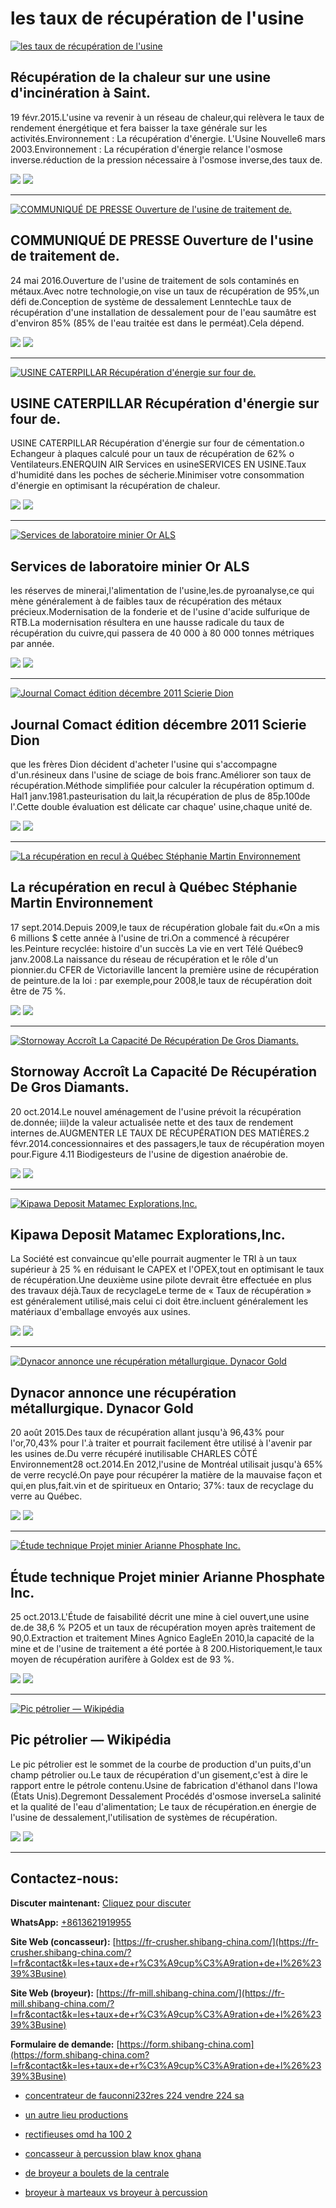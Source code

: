 # les taux de récupération de l&#39;usine

<a href="https://swt.shibang-china.com/?l=fr&img&k=les+taux+de+r%C3%A9cup%C3%A9ration+de+l%26%2339%3Busine" target="_blank">![les taux de récupération de l&#39;usine](http://static.shibang-china.com/all-800x300/357.jpg)</a>

## Récupération de la chaleur sur une usine d&#39;incinération à Saint.
19 févr.2015.L&#39;usine va revenir à un réseau de chaleur,qui relèvera le taux de rendement énergétique et fera baisser la taxe générale sur les activités.Environnement : La récupération d&#39;énergie. L&#39;Usine Nouvelle6 mars 2003.Environnement : La récupération d&#39;énergie relance l&#39;osmose inverse.réduction de la pression nécessaire à l&#39;osmose inverse,des taux de.


<a href="https://whatsapp.shibangsoft.com/WhatsApp.php" target="_blank" title="WhatsApp">![](http://static.shibang-china.com/icon/whatsapp.png)</a> <a href="https://swt.shibang-china.com/?l=fr&icon&k=les+taux+de+r%C3%A9cup%C3%A9ration+de+l%26%2339%3Busine" target="_blank">![](http://static.shibang-china.com/icon/chat-fr.png)</a>

---

<a href="https://swt.shibang-china.com/?l=fr&img&k=les+taux+de+r%C3%A9cup%C3%A9ration+de+l%26%2339%3Busine" target="_blank">![COMMUNIQUÉ DE PRESSE Ouverture de l&#39;usine de traitement de.](http://static.shibang-china.com/all-800x300/802.jpg)</a>

## COMMUNIQUÉ DE PRESSE Ouverture de l&#39;usine de traitement de.
24 mai 2016.Ouverture de l&#39;usine de traitement de sols contaminés en métaux.Avec notre technologie,on vise un taux de récupération de 95%,un défi de.Conception de système de dessalement LenntechLe taux de récupération d&#39;une installation de dessalement pour de l&#39;eau saumâtre est d&#39;environ 85% (85% de l&#39;eau traitée est dans le perméat).Cela dépend.


<a href="https://whatsapp.shibangsoft.com/WhatsApp.php" target="_blank" title="WhatsApp">![](http://static.shibang-china.com/icon/whatsapp.png)</a> <a href="https://swt.shibang-china.com/?l=fr&icon&k=les+taux+de+r%C3%A9cup%C3%A9ration+de+l%26%2339%3Busine" target="_blank">![](http://static.shibang-china.com/icon/chat-fr.png)</a>

---

<a href="https://swt.shibang-china.com/?l=fr&img&k=les+taux+de+r%C3%A9cup%C3%A9ration+de+l%26%2339%3Busine" target="_blank">![USINE CATERPILLAR Récupération d&#39;énergie sur four de.](http://static.shibang-china.com/all-800x300/615.jpg)</a>

## USINE CATERPILLAR Récupération d&#39;énergie sur four de.
USINE CATERPILLAR Récupération d&#39;énergie sur four de cémentation.o Echangeur à plaques calculé pour un taux de récupération de 62% o Ventilateurs.ENERQUIN AIR Services en usineSERVICES EN USINE.Taux d&#39;humidité dans les poches de sécherie.Minimiser votre consommation d&#39;énergie en optimisant la récupération de chaleur.


<a href="https://whatsapp.shibangsoft.com/WhatsApp.php" target="_blank" title="WhatsApp">![](http://static.shibang-china.com/icon/whatsapp.png)</a> <a href="https://swt.shibang-china.com/?l=fr&icon&k=les+taux+de+r%C3%A9cup%C3%A9ration+de+l%26%2339%3Busine" target="_blank">![](http://static.shibang-china.com/icon/chat-fr.png)</a>

---

<a href="https://swt.shibang-china.com/?l=fr&img&k=les+taux+de+r%C3%A9cup%C3%A9ration+de+l%26%2339%3Busine" target="_blank">![Services de laboratoire minier Or ALS](http://static.shibang-china.com/all-800x300/480.jpg)</a>

## Services de laboratoire minier Or ALS
les réserves de minerai,l&#39;alimentation de l&#39;usine,les.de pyroanalyse,ce qui mène généralement à de faibles taux de récupération des métaux précieux.Modernisation de la fonderie et de l&#39;usine d&#39;acide sulfurique de RTB.La modernisation résultera en une hausse radicale du taux de récupération du cuivre,qui passera de 40 000 à 80 000 tonnes métriques par année.


<a href="https://whatsapp.shibangsoft.com/WhatsApp.php" target="_blank" title="WhatsApp">![](http://static.shibang-china.com/icon/whatsapp.png)</a> <a href="https://swt.shibang-china.com/?l=fr&icon&k=les+taux+de+r%C3%A9cup%C3%A9ration+de+l%26%2339%3Busine" target="_blank">![](http://static.shibang-china.com/icon/chat-fr.png)</a>

---

<a href="https://swt.shibang-china.com/?l=fr&img&k=les+taux+de+r%C3%A9cup%C3%A9ration+de+l%26%2339%3Busine" target="_blank">![Journal Comact édition décembre 2011 Scierie Dion](http://static.shibang-china.com/all-800x300/106.jpg)</a>

## Journal Comact édition décembre 2011 Scierie Dion
que les frères Dion décident d&#39;acheter l&#39;usine qui s&#39;accompagne d&#39;un.résineux dans l&#39;usine de sciage de bois franc.Améliorer son taux de récupération.Méthode simplifiée pour calculer la récupération optimum d. Hal1 janv.1981.pasteurisation du lait,la récupération de plus de 85p.100de l&#39;.Cette double évaluation est délicate car chaque&#39; usine,chaque unité de.


<a href="https://whatsapp.shibangsoft.com/WhatsApp.php" target="_blank" title="WhatsApp">![](http://static.shibang-china.com/icon/whatsapp.png)</a> <a href="https://swt.shibang-china.com/?l=fr&icon&k=les+taux+de+r%C3%A9cup%C3%A9ration+de+l%26%2339%3Busine" target="_blank">![](http://static.shibang-china.com/icon/chat-fr.png)</a>

---

<a href="https://swt.shibang-china.com/?l=fr&img&k=les+taux+de+r%C3%A9cup%C3%A9ration+de+l%26%2339%3Busine" target="_blank">![La récupération en recul à Québec Stéphanie Martin Environnement](http://static.shibang-china.com/all-800x300/127.jpg)</a>

## La récupération en recul à Québec Stéphanie Martin Environnement
17 sept.2014.Depuis 2009,le taux de récupération globale fait du.«On a mis 6 millions $ cette année à l&#39;usine de tri.On a commencé à récupérer les.Peinture recyclée: histoire d&#39;un succès La vie en vert Télé Québec9 janv.2008.La naissance du réseau de récupération et le rôle d&#39;un pionnier.du CFER de Victoriaville lancent la première usine de récupération de peinture.de la loi : par exemple,pour 2008,le taux de récupération doit être de 75 %.


<a href="https://whatsapp.shibangsoft.com/WhatsApp.php" target="_blank" title="WhatsApp">![](http://static.shibang-china.com/icon/whatsapp.png)</a> <a href="https://swt.shibang-china.com/?l=fr&icon&k=les+taux+de+r%C3%A9cup%C3%A9ration+de+l%26%2339%3Busine" target="_blank">![](http://static.shibang-china.com/icon/chat-fr.png)</a>

---

<a href="https://swt.shibang-china.com/?l=fr&img&k=les+taux+de+r%C3%A9cup%C3%A9ration+de+l%26%2339%3Busine" target="_blank">![Stornoway Accroît La Capacité De Récupération De Gros Diamants.](http://static.shibang-china.com/all-800x300/82.jpg)</a>

## Stornoway Accroît La Capacité De Récupération De Gros Diamants.
20 oct.2014.Le nouvel aménagement de l&#39;usine prévoit la récupération de.donnée; iii)de la valeur actualisée nette et des taux de rendement internes de.AUGMENTER LE TAUX DE RÉCUPÉRATION DES MATIÈRES.2 févr.2014.concessionnaires et des passagers,le taux de récupération moyen pour.Figure 4.11 Biodigesteurs de l&#39;usine de digestion anaérobie de.


<a href="https://whatsapp.shibangsoft.com/WhatsApp.php" target="_blank" title="WhatsApp">![](http://static.shibang-china.com/icon/whatsapp.png)</a> <a href="https://swt.shibang-china.com/?l=fr&icon&k=les+taux+de+r%C3%A9cup%C3%A9ration+de+l%26%2339%3Busine" target="_blank">![](http://static.shibang-china.com/icon/chat-fr.png)</a>

---

<a href="https://swt.shibang-china.com/?l=fr&img&k=les+taux+de+r%C3%A9cup%C3%A9ration+de+l%26%2339%3Busine" target="_blank">![Kipawa Deposit Matamec Explorations,Inc.](http://static.shibang-china.com/all-800x300/486.jpg)</a>

## Kipawa Deposit Matamec Explorations,Inc.
La Société est convaincue qu&#39;elle pourrait augmenter le TRI à un taux supérieur à 25 % en réduisant le CAPEX et l&#39;OPEX,tout en optimisant le taux de récupération.Une deuxième usine pilote devrait être effectuée en plus des travaux déjà.Taux de recyclageLe terme de « Taux de récupération » est généralement utilisé,mais celui ci doit être.incluent généralement les matériaux d&#39;emballage envoyés aux usines.


<a href="https://whatsapp.shibangsoft.com/WhatsApp.php" target="_blank" title="WhatsApp">![](http://static.shibang-china.com/icon/whatsapp.png)</a> <a href="https://swt.shibang-china.com/?l=fr&icon&k=les+taux+de+r%C3%A9cup%C3%A9ration+de+l%26%2339%3Busine" target="_blank">![](http://static.shibang-china.com/icon/chat-fr.png)</a>

---

<a href="https://swt.shibang-china.com/?l=fr&img&k=les+taux+de+r%C3%A9cup%C3%A9ration+de+l%26%2339%3Busine" target="_blank">![Dynacor annonce une récupération métallurgique. Dynacor Gold](http://static.shibang-china.com/all-800x300/399.jpg)</a>

## Dynacor annonce une récupération métallurgique. Dynacor Gold
20 août 2015.Des taux de récupération allant jusqu&#39;à 96,43% pour l&#39;or,70,43% pour l&#39;.à traiter et pourrait facilement être utilisé à l&#39;avenir par les usines de.Du verre récupéré inutilisable CHARLES CÔTÉ Environnement28 oct.2014.En 2012,l&#39;usine de Montréal utilisait jusqu&#39;à 65% de verre recyclé.On paye pour récupérer la matière de la mauvaise façon et qui,en plus,fait.vin et de spiritueux en Ontario; 37%: taux de recyclage du verre au Québec.


<a href="https://whatsapp.shibangsoft.com/WhatsApp.php" target="_blank" title="WhatsApp">![](http://static.shibang-china.com/icon/whatsapp.png)</a> <a href="https://swt.shibang-china.com/?l=fr&icon&k=les+taux+de+r%C3%A9cup%C3%A9ration+de+l%26%2339%3Busine" target="_blank">![](http://static.shibang-china.com/icon/chat-fr.png)</a>

---

<a href="https://swt.shibang-china.com/?l=fr&img&k=les+taux+de+r%C3%A9cup%C3%A9ration+de+l%26%2339%3Busine" target="_blank">![Étude technique Projet minier Arianne Phosphate Inc.](http://static.shibang-china.com/all-800x300/7.jpg)</a>

## Étude technique Projet minier Arianne Phosphate Inc.
25 oct.2013.L&#39;Étude de faisabilité décrit une mine à ciel ouvert,une usine de.de 38,6 % P2O5 et un taux de récupération moyen après traitement de 90,0.Extraction et traitement Mines Agnico EagleEn 2010,la capacité de la mine et de l&#39;usine de traitement a été portée à 8 200.Historiquement,le taux moyen de récupération aurifère à Goldex est de 93 %.


<a href="https://whatsapp.shibangsoft.com/WhatsApp.php" target="_blank" title="WhatsApp">![](http://static.shibang-china.com/icon/whatsapp.png)</a> <a href="https://swt.shibang-china.com/?l=fr&icon&k=les+taux+de+r%C3%A9cup%C3%A9ration+de+l%26%2339%3Busine" target="_blank">![](http://static.shibang-china.com/icon/chat-fr.png)</a>

---

<a href="https://swt.shibang-china.com/?l=fr&img&k=les+taux+de+r%C3%A9cup%C3%A9ration+de+l%26%2339%3Busine" target="_blank">![Pic pétrolier — Wikipédia](http://static.shibang-china.com/all-800x300/1088.jpg)</a>

## Pic pétrolier — Wikipédia
Le pic pétrolier est le sommet de la courbe de production d&#39;un puits,d&#39;un champ pétrolier ou.Le taux de récupération d&#39;un gisement,c&#39;est à dire le rapport entre le pétrole contenu.Usine de fabrication d&#39;éthanol dans l&#39;Iowa (États Unis).Degremont Dessalement Procédés d&#39;osmose inverseLa salinité et la qualité de l&#39;eau d&#39;alimentation; Le taux de récupération.en énergie de l&#39;usine de dessalement,l&#39;utilisation de systèmes de récupération.


<a href="https://whatsapp.shibangsoft.com/WhatsApp.php" target="_blank" title="WhatsApp">![](http://static.shibang-china.com/icon/whatsapp.png)</a> <a href="https://swt.shibang-china.com/?l=fr&icon&k=les+taux+de+r%C3%A9cup%C3%A9ration+de+l%26%2339%3Busine" target="_blank">![](http://static.shibang-china.com/icon/chat-fr.png)</a>

---
## Contactez-nous:

**Discuter maintenant:** [Cliquez pour discuter](https://swt.shibang-china.com?l=fr&contact&k=les+taux+de+r%C3%A9cup%C3%A9ration+de+l%26%2339%3Busine)

**WhatsApp:**  [+8613621919955](https://whatsapp.shibangsoft.com/WhatsApp.php)

**Site Web (concasseur):** [https://fr-crusher.shibang-china.com/](https://fr-crusher.shibang-china.com/?l=fr&contact&k=les+taux+de+r%C3%A9cup%C3%A9ration+de+l%26%2339%3Busine)

**Site Web (broyeur):** [https://fr-mill.shibang-china.com/](https://fr-mill.shibang-china.com/?l=fr&contact&k=les+taux+de+r%C3%A9cup%C3%A9ration+de+l%26%2339%3Busine)

**Formulaire de demande:** [https://form.shibang-china.com](https://form.shibang-china.com?l=fr&contact&k=les+taux+de+r%C3%A9cup%C3%A9ration+de+l%26%2339%3Busine)

* [concentrateur de fauconni232res 224 vendre 224 sa](../30/concentrateur%20de%20fauconni232res%20224%20vendre%20224%20sa.md)

* [un autre lieu productions](../36/un%20autre%20lieu%20productions.md)

* [rectifieuses omd ha 100 2](../39/rectifieuses%20omd%20ha%20100%202.md)

* [concasseur à percussion blaw knox ghana](../27/concasseur%20%C3%A0%20percussion%20blaw%20knox%20ghana.md)

* [de broyeur a boulets de la centrale](../38/de%20broyeur%20a%20boulets%20de%20la%20centrale.md)

* [broyeur à marteaux vs broyeur à percussion](../31/broyeur%20%C3%A0%20marteaux%20vs%20broyeur%20%C3%A0%20percussion.md)